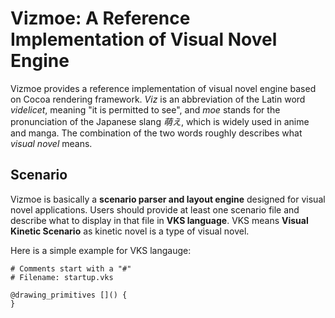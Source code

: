 Vizmoe: A Reference Implementation of Visual Novel Engine
=========================================================

Vizmoe provides a reference implementation of visual novel engine
based on Cocoa rendering framework. *Viz* is an abbreviation of the Latin
word *videlicet*, meaning "it is permitted to see", and *moe* stands for
the pronunciation of the Japanese slang *萌え*, which is widely used in
anime and manga. The combination of the two words roughly describes what
*visual novel* means.

Scenario
--------

Vizmoe is basically a __scenario parser and layout engine__ designed for
visual novel applications. Users should provide at least one scenario file
and describe what to display in that file in __VKS language__.
VKS means __Visual Kinetic Scenario__ as kinetic novel is a type of
visual novel.

Here is a simple example for VKS langauge:

```
# Comments start with a "#"
# Filename: startup.vks

@drawing_primitives []() {
}
```
